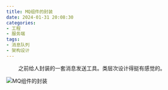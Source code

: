 ```yaml
---
title: MQ组件的封装
date: 2024-01-31 20:08:30
categories:
- 工程
- 服务端 
tags:
- 消息队列
- 架构设计
---
```


&ensp;&ensp;&ensp;&ensp; 之前给人封装的一套消息发送工具。类层次设计得挺有感觉的。

![MQ组件的封装](/pic/工程/服务端/MQ组件的封装/MQ组件的封装.png)
